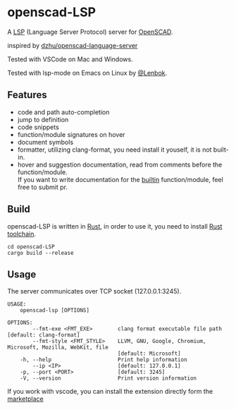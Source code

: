 openscad-LSP
========================

A [LSP](https://microsoft.github.io/language-server-protocol/) (Language Server Protocol) 
server for [OpenSCAD](https://openscad.org). 

inspired by [dzhu/openscad-language-server](https://github.com/dzhu/openscad-language-server)

Tested with VSCode on Mac and Windows.

Tested with lsp-mode on Emacs on Linux by [@Lenbok](https://github.com/Lenbok).

Features
--------

-   code and path auto-completion
-   jump to definition
-   code snippets
-   function/module signatures on hover
-   document symbols
-   formatter, utilizing clang-format, you need install it youself, it is not built-in.
-   hover and suggestion documentation, read from comments before the function/module.</br>
    If you want to write documentation for the [builtin](src/builtins.scad) function/module, feel free to submit pr.

Build
------------

openscad-LSP is written in [Rust](https://rust-lang.org), in order to use it, you need to
install [Rust toolchain](https://www.rust-lang.org/learn/get-started).


``` {.sh}
cd openscad-LSP
cargo build --release
```

Usage
-----

The server communicates over TCP socket (127.0.0.1:3245).

```
USAGE:
    openscad-lsp [OPTIONS]

OPTIONS:
        --fmt-exe <FMT_EXE>        clang format executable file path [default: clang-format]
        --fmt-style <FMT_STYLE>    LLVM, GNU, Google, Chromium, Microsoft, Mozilla, WebKit, file
                                   [default: Microsoft]
    -h, --help                     Print help information
        --ip <IP>                  [default: 127.0.0.1]
    -p, --port <PORT>              [default: 3245]
    -V, --version                  Print version information
```

If you work with vscode, you can install the extension directly form the [marketplace](https://marketplace.visualstudio.com/items?itemName=Leathong.openscad-language-support&ssr=false#overview)
